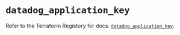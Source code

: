 # `datadog_application_key`

Refer to the Terraform Registory for docs: [`datadog_application_key`](https://registry.terraform.io/providers/datadog/datadog/3.28.0/docs/resources/application_key).
